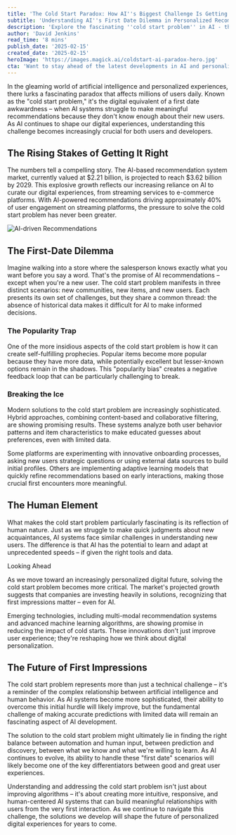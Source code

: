 ```yaml
---
title: 'The Cold Start Paradox: How AI''s Biggest Challenge Is Getting to Know You'
subtitle: 'Understanding AI''s First Date Dilemma in Personalized Recommendations'
description: 'Explore the fascinating ''cold start problem'' in AI - the challenge systems face when making recommendations for new users. Learn how this $2.21 billion market is tackling the digital equivalent of first-date awkwardness and shaping the future of personalized experiences.'
author: 'David Jenkins'
read_time: '8 mins'
publish_date: '2025-02-15'
created_date: '2025-02-15'
heroImage: 'https://images.magick.ai/coldstart-ai-paradox-hero.jpg'
cta: 'Want to stay ahead of the latest developments in AI and personalization? Follow us on LinkedIn for regular insights into how technology is reshaping our digital experiences.'
---
```


In the gleaming world of artificial intelligence and personalized experiences, there lurks a fascinating paradox that affects millions of users daily. Known as the "cold start problem," it's the digital equivalent of a first date awkwardness – when AI systems struggle to make meaningful recommendations because they don't know enough about their new users. As AI continues to shape our digital experiences, understanding this challenge becomes increasingly crucial for both users and developers.

## The Rising Stakes of Getting It Right

The numbers tell a compelling story. The AI-based recommendation system market, currently valued at $2.21 billion, is projected to reach $3.62 billion by 2029. This explosive growth reflects our increasing reliance on AI to curate our digital experiences, from streaming services to e-commerce platforms. With AI-powered recommendations driving approximately 40% of user engagement on streaming platforms, the pressure to solve the cold start problem has never been greater.

![AI-driven Recommendations](https://i.magick.ai/PIXE/1738406181100_magick_img.webp)

## The First-Date Dilemma

Imagine walking into a store where the salesperson knows exactly what you want before you say a word. That's the promise of AI recommendations – except when you're a new user. The cold start problem manifests in three distinct scenarios: new communities, new items, and new users. Each presents its own set of challenges, but they share a common thread: the absence of historical data makes it difficult for AI to make informed decisions.

### The Popularity Trap

One of the more insidious aspects of the cold start problem is how it can create self-fulfilling prophecies. Popular items become more popular because they have more data, while potentially excellent but lesser-known options remain in the shadows. This "popularity bias" creates a negative feedback loop that can be particularly challenging to break.

### Breaking the Ice

Modern solutions to the cold start problem are increasingly sophisticated. Hybrid approaches, combining content-based and collaborative filtering, are showing promising results. These systems analyze both user behavior patterns and item characteristics to make educated guesses about preferences, even with limited data.

Some platforms are experimenting with innovative onboarding processes, asking new users strategic questions or using external data sources to build initial profiles. Others are implementing adaptive learning models that quickly refine recommendations based on early interactions, making those crucial first encounters more meaningful.

## The Human Element

What makes the cold start problem particularly fascinating is its reflection of human nature. Just as we struggle to make quick judgments about new acquaintances, AI systems face similar challenges in understanding new users. The difference is that AI has the potential to learn and adapt at unprecedented speeds – if given the right tools and data.

Looking Ahead

As we move toward an increasingly personalized digital future, solving the cold start problem becomes more critical. The market's projected growth suggests that companies are investing heavily in solutions, recognizing that first impressions matter – even for AI.

Emerging technologies, including multi-modal recommendation systems and advanced machine learning algorithms, are showing promise in reducing the impact of cold starts. These innovations don't just improve user experience; they're reshaping how we think about digital personalization.

## The Future of First Impressions

The cold start problem represents more than just a technical challenge – it's a reminder of the complex relationship between artificial intelligence and human behavior. As AI systems become more sophisticated, their ability to overcome this initial hurdle will likely improve, but the fundamental challenge of making accurate predictions with limited data will remain an fascinating aspect of AI development.

The solution to the cold start problem might ultimately lie in finding the right balance between automation and human input, between prediction and discovery, between what we know and what we're willing to learn. As AI continues to evolve, its ability to handle these "first date" scenarios will likely become one of the key differentiators between good and great user experiences.

Understanding and addressing the cold start problem isn't just about improving algorithms – it's about creating more intuitive, responsive, and human-centered AI systems that can build meaningful relationships with users from the very first interaction. As we continue to navigate this challenge, the solutions we develop will shape the future of personalized digital experiences for years to come.